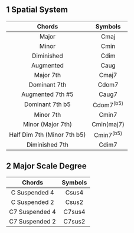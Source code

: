 ## 1 Spatial System

|           Chords            |        Symbols        |
| :-------------------------: | :-------------------: |
|            Major            |         Cmaj          |
|            Minor            |         Cmin          |
|         Diminished          |         Cdim          |
|          Augmented          |         Caug          |
|          Major 7th          |         Cmaj7         |
|        Dominant 7th         |         Cdom7         |
|      Augmented 7th #5       |         Caug7         |
|       Dominant 7th b5       | Cdom7$^{(\text{b5})}$ |
|          Minor 7th          |         Cmin7         |
|      Minor (Major 7th)      |      Cmin(maj7)       |
| Half Dim 7th (Minor 7th b5) | Cmin7$^{\text{(b5)}}$ |
|       Diminished 7th        |         Cdim7         |

## 2 Major Scale Degree

|     Chords     | Symbols |
| :------------: | :-----: |
| C Suspended 4  |  Csus4  |
| C Suspended 2  |  Csus2  |
| C7 Suspended 4 | C7sus4  |
| C7 Suspended 2 | C7sus2  |
